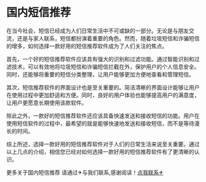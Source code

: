 # 国内短信推荐

在当今社会，短信已经成为人们日常生活中不可或缺的一部分。无论是与朋友交流，还是与家人联系，短信都扮演着重要的角色。然而，随着垃圾短信和诈骗短信的增多，如何选择一款好用的短信推荐软件成为了人们关注的焦点。

首先，一个好的短信推荐软件应该具有强大的识别和过滤功能。通过智能识别和过滤技术，可以有效地将垃圾短信和诈骗短信拦截在外，保护用户的个人信息安全。同时，还能够将重要的短信分类整理，让用户能够更加方便地查看和管理短信。

其次，短信推荐软件的界面设计也是至关重要的。简洁清晰的界面设计能够让用户在使用过程中更加舒适和方便。同时，良好的用户体验也能够提高用户的满意度，让用户更愿意长期使用该款软件。

除此之外，一款好的短信推荐软件还应该具备快速发送和接收短信的功能。用户在使用短信软件的过程中，最希望的就是能够快速地发送和接收短信，而不是等待漫长的时间。

综上所述，选择一款好用的短信推荐软件对于人们的日常生活来说至关重要。通过以上几点的介绍，相信您已经对如何选择一款好用的短信推荐软件有了更清晰的认识。

更多关于国内短信推荐 请通过✈与我们联系,感谢阅读！[点我联系✈](https://www.G208.com)